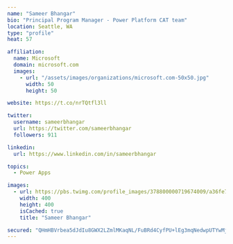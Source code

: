 ```yaml
---
name: "Sameer Bhangar"
bio: "Principal Program Manager - Power Platform CAT team"
location: Seattle, WA
type: "profile"
heat: 57

affiliation:
  name: Microsoft
  domain: microsoft.com
  images:
    - url: "/assets/images/organizations/microsoft.com-50x50.jpg"
      width: 50
      height: 50

website: https://t.co/nrTQtfl3ll

twitter:
  username: sameerbhangar
  url: https://twitter.com/sameerbhangar
  followers: 911

linkedin:
  url: https://www.linkedin.com/in/sameerbhangar

topics:
  - Power Apps

images:
  - url: https://pbs.twimg.com/profile_images/378800000719674009/a36fe7ddfab1778b76e5793772e43798_400x400.jpeg
    width: 400
    height: 400
    isCached: true
    title: "Sameer Bhangar"

secured: "QHmHBVrbea5dJdIu8GWX2LZmlMKaqNL/FuBRd4CyfPU+lEg3mqNedwpUTYwMjpxBWQe5jvKgbr3MdkKVJHlIuab8eCUKDq1Uivv83mRf4XsRzaG0xmJ/jhFvlbnN61LmD4zaUv8vnun1XaYCfC/efFb9Ga7g00uqqm7TpPUlMa3b3f71n76HdkOZb4lCCA4+3JR1Y7R0FoKStILmBiMhjD7fANwRjmDGyoVs3tomIXgkiNicPvo1+4L5K6Ao8URq/aFwJsKMjCyo3koJeQ4uKd+jJKRNAbQDdvWDpWNecqy2pVGbU0smAn4ohRluDB9QlKHZWfgDJbSi4zOz2TV6OVomT8m9mkqrk492aj3vcvZyHocx0Qd1OQE2Q1trNEAqIZ0IueFbBIzMdTIFmdyXpQ==;tTVc10Q2AY21VzVgW7gJug=="
---
```



